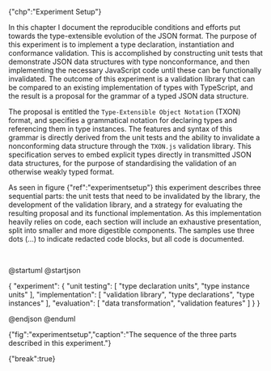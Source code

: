 {"chp":"Experiment Setup"}

In this chapter I document the reproducible conditions and efforts put towards the type-extensible evolution of the JSON format. The purpose of this experiment is to implement a type declaration, instantiation and conformance validation. This is accomplished by constructing unit tests that demonstrate JSON data structures with type nonconformance, and then implementing the necessary JavaScript code until these can be functionally invalidated. The outcome of this experiment is a validation library that can be compared to an existing implementation of types with TypeScript, and the result is a proposal for the grammar of a typed JSON data structure.

The proposal is entitled the `Type-Extensible Object Notation` (TXON) format, and specifies a grammatical notation for declaring types and referencing them in type instances. The features and syntax of this grammar is directly derived from the unit tests and the ability to invalidate a nonconforming data structure through the `TXON.js` validation library. This specification serves to embed explicit types directly in transmitted JSON data structures, for the purpose of standardising the validation of an otherwise weakly typed format.

As seen in figure {"ref":"experimentsetup"} this experiment describes three sequential parts: the unit tests that need to be invalidated by the library, the development of the validation library, and a strategy for evaluating the resulting proposal and its functional implementation. As this implementation heavily relies on code, each section will include an exhaustive presentation, split into smaller and more digestible components. The samples use three dots (...) to indicate redacted code blocks, but all code is documented.

<br>

@startuml
@startjson

<style>
jsonDiagram {
    BackGroundColor transparent
    node {
        BackGroundColor white
        highlight {
            BackGroundColor #ffdc7d
        }
    }
}
</style>

{
    "experiment": {
        "unit testing": [
            "type declaration units",
            "type instance units"
        ],
        "implementation": [
            "validation library",
            "type declarations",
            "type instances"
        ],
        "evaluation": [
            "data transformation",
            "validation features"
        ]
    }
}

@endjson
@enduml

{"fig":"experimentsetup","caption":"The sequence of the three parts described in this experiment."}

{"break":true}